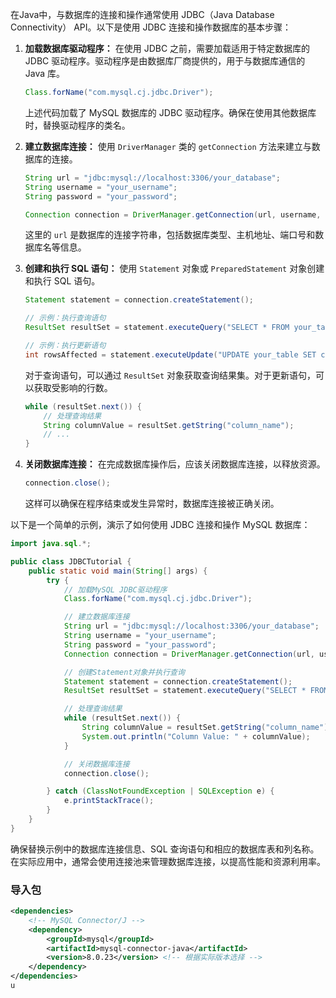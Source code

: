 在Java中，与数据库的连接和操作通常使用 JDBC（Java Database Connectivity） API。以下是使用 JDBC 连接和操作数据库的基本步骤：

1. **加载数据库驱动程序：**
   在使用 JDBC 之前，需要加载适用于特定数据库的 JDBC 驱动程序。驱动程序是由数据库厂商提供的，用于与数据库通信的 Java 库。

   ```java
   Class.forName("com.mysql.cj.jdbc.Driver");
   ```

   上述代码加载了 MySQL 数据库的 JDBC 驱动程序。确保在使用其他数据库时，替换驱动程序的类名。

2. **建立数据库连接：**
   使用 `DriverManager` 类的 `getConnection` 方法来建立与数据库的连接。

   ```java
   String url = "jdbc:mysql://localhost:3306/your_database";
   String username = "your_username";
   String password = "your_password";
   
   Connection connection = DriverManager.getConnection(url, username, password);
   ```

   这里的 `url` 是数据库的连接字符串，包括数据库类型、主机地址、端口号和数据库名等信息。

3. **创建和执行 SQL 语句：**
   使用 `Statement` 对象或 `PreparedStatement` 对象创建和执行 SQL 语句。

   ```java
   Statement statement = connection.createStatement();
   
   // 示例：执行查询语句
   ResultSet resultSet = statement.executeQuery("SELECT * FROM your_table");
   
   // 示例：执行更新语句
   int rowsAffected = statement.executeUpdate("UPDATE your_table SET column1 = 'new_value' WHERE id = 1");
   ```

   对于查询语句，可以通过 `ResultSet` 对象获取查询结果集。对于更新语句，可以获取受影响的行数。

   ```java
   while (resultSet.next()) {
       // 处理查询结果
       String columnValue = resultSet.getString("column_name");
       // ...
   }
   ```

4. **关闭数据库连接：**
   在完成数据库操作后，应该关闭数据库连接，以释放资源。

   ```java
   connection.close();
   ```

   这样可以确保在程序结束或发生异常时，数据库连接被正确关闭。

以下是一个简单的示例，演示了如何使用 JDBC 连接和操作 MySQL 数据库：

```java
import java.sql.*;

public class JDBCTutorial {
    public static void main(String[] args) {
        try {
            // 加载MySQL JDBC驱动程序
            Class.forName("com.mysql.cj.jdbc.Driver");

            // 建立数据库连接
            String url = "jdbc:mysql://localhost:3306/your_database";
            String username = "your_username";
            String password = "your_password";
            Connection connection = DriverManager.getConnection(url, username, password);

            // 创建Statement对象并执行查询
            Statement statement = connection.createStatement();
            ResultSet resultSet = statement.executeQuery("SELECT * FROM your_table");

            // 处理查询结果
            while (resultSet.next()) {
                String columnValue = resultSet.getString("column_name");
                System.out.println("Column Value: " + columnValue);
            }

            // 关闭数据库连接
            connection.close();

        } catch (ClassNotFoundException | SQLException e) {
            e.printStackTrace();
        }
    }
}
```

确保替换示例中的数据库连接信息、SQL 查询语句和相应的数据库表和列名称。在实际应用中，通常会使用连接池来管理数据库连接，以提高性能和资源利用率。



### 导入包

```xml
<dependencies>
    <!-- MySQL Connector/J -->
    <dependency>
        <groupId>mysql</groupId>
        <artifactId>mysql-connector-java</artifactId>
        <version>8.0.23</version> <!-- 根据实际版本选择 -->
    </dependency>
</dependencies>
u
```



